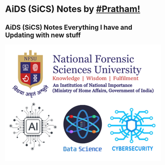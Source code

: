 # AiDS (SiCS) Notes by <a href="https://github.com/sinister-virus/AiDS_SiCS.git"> #Pratham! </a>
## AiDS (SiCS) Notes Everything I have and Updating with new stuff
![NFSU Ai DS SiCS](NFSU_AiDS_(SiCS).png  "NFSU Ai DS SiCS") 